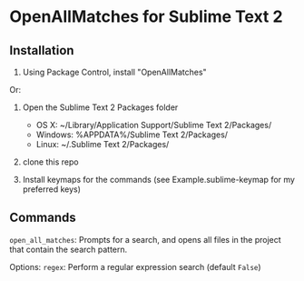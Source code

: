 OpenAllMatches for Sublime Text 2
=================================

Installation
------------

1. Using Package Control, install "OpenAllMatches"

Or:

1. Open the Sublime Text 2 Packages folder

    - OS X: ~/Library/Application Support/Sublime Text 2/Packages/
    - Windows: %APPDATA%/Sublime Text 2/Packages/
    - Linux: ~/.Sublime Text 2/Packages/

2. clone this repo
3. Install keymaps for the commands (see Example.sublime-keymap for my preferred keys)

Commands
--------

`open_all_matches`: Prompts for a search, and opens all files in the project that contain the search pattern.

Options: `regex`: Perform a regular expression search (default `False`)
